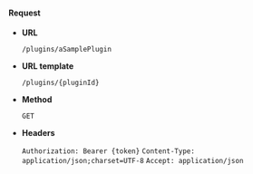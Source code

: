 #### Request

* **URL**

  `/plugins/aSamplePlugin`

* **URL template**

  `/plugins/{pluginId}`

* **Method**

  `GET`

* **Headers**

  `Authorization: Bearer {token}`
  `Content-Type: application/json;charset=UTF-8`
  `Accept: application/json`
